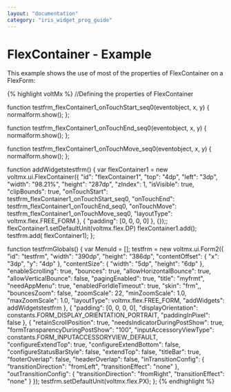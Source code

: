 ```yaml
---
layout: "documentation"
category: "iris_widget_prog_guide"
---
```

                              


FlexContainer - Example
=======================

This example shows the use of most of the properties of FlexContainer on a FlexForm:

{% highlight voltMx %}
//Defining the properties of FlexContainer

function testfrm_flexContainer1_onTouchStart_seq0(eventobject, x, y) {
	normalform.show();
};

function testfrm_flexContainer1_onTouchEnd_seq0(eventobject, x, y) {
	normalform.show();
};

function testfrm_flexContainer1_onTouchMove_seq0(eventobject, x, y) {
	normalform.show();
};

function addWidgetstestfrm() {
	var flexContainer1 = new voltmx.ui.FlexContainer({
		"id": "flexContainer1",
		"top": "4dp",
		"left": "3dp",
		"width": "98.21%",
		"height": "287dp",
		"zIndex": 1,
		"isVisible": true,
		"clipBounds": true,
		"onTouchStart": testfrm_flexContainer1_onTouchStart_seq0,
		"onTouchEnd": testfrm_flexContainer1_onTouchEnd_seq0,
		"onTouchMove": testfrm_flexContainer1_onTouchMove_seq0,
		"layoutType": voltmx.flex.FREE_FORM
	}, {
		"padding": [0, 0, 0, 0]
	}, {});;
	flexContainer1.setDefaultUnit(voltmx.flex.DP)
	flexContainer1.add();
	testfrm.add(
	flexContainer1);
};

function testfrmGlobals() {
	var MenuId = [];
	testfrm = new voltmx.ui.Form2({
		"id": "testfrm",
		"width": "390dp",
		"height": "386dp",
		"contentOffset": {
			"x": "3dp",
			"y": "4dp"
		},
		"contentSize": {
			"width": "5dp",
			"height": "6dp"
		},
		"enableScrolling": true,
		"bounces": true,
		"allowHorizontalBounce": true,
		"allowVerticalBounce": false,
		"pagingEnabled": true,
		"title": "myfrmt",
		"needAppMenu": true,
		"enabledForIdleTimeout": true,
		"skin": "frm",,
		"bouncesZoom": false,
		"zoomScale": 22,
		"minZoomScale": 1.0,
		"maxZoomScale": 1.0,
		"layoutType": voltmx.flex.FREE_FORM,
		"addWidgets": addWidgetstestfrm
	}, {
		"padding": [0, 0, 0, 0],
		"displayOrientation": constants.FORM_DISPLAY_ORIENTATION_PORTRAIT,
		"paddingInPixel": false
	}, {
		"retainScrollPosition": true,
		"needsIndicatorDuringPostShow": true,
		"formTransparencyDuringPostShow": "100",
		"inputAccessoryViewType": constants.FORM_INPUTACCESSORYVIEW_DEFAULT,
		"configureExtendTop": true,
		"configureExtendBottom": false,
		"configureStatusBarStyle": false,
		"extendTop": false,
		"titleBar": true,
		"footerOverlap": false,
		"headerOverlap": false,
		"inTransitionConfig": {
			"transitionDirection": "fromLeft",
			"transitionEffect": "none"
		},
		"outTransitionConfig": {
			"transitionDirection": "fromRight",
			"transitionEffect": "none"
		}
	});
	testfrm.setDefaultUnit(voltmx.flex.PX);
};
{% endhighlight %}

